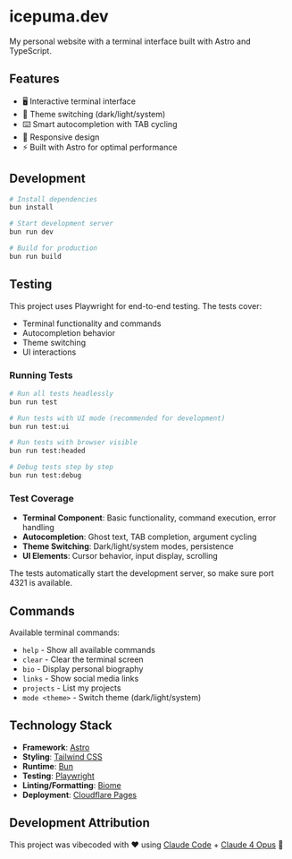 # icepuma.dev

My personal website with a terminal interface built with Astro and TypeScript.

## Features

- 🖥️ Interactive terminal interface
- 🎨 Theme switching (dark/light/system)
- ⌨️ Smart autocompletion with TAB cycling
- 📱 Responsive design
- ⚡ Built with Astro for optimal performance

## Development

```bash
# Install dependencies
bun install

# Start development server
bun run dev

# Build for production
bun run build
```

## Testing

This project uses Playwright for end-to-end testing. The tests cover:

- Terminal functionality and commands
- Autocompletion behavior
- Theme switching
- UI interactions

### Running Tests

```bash
# Run all tests headlessly
bun run test

# Run tests with UI mode (recommended for development)
bun run test:ui

# Run tests with browser visible
bun run test:headed

# Debug tests step by step
bun run test:debug
```

### Test Coverage

- **Terminal Component**: Basic functionality, command execution, error handling
- **Autocompletion**: Ghost text, TAB completion, argument cycling
- **Theme Switching**: Dark/light/system modes, persistence
- **UI Elements**: Cursor behavior, input display, scrolling

The tests automatically start the development server, so make sure port 4321 is available.

## Commands

Available terminal commands:

- `help` - Show all available commands
- `clear` - Clear the terminal screen
- `bio` - Display personal biography
- `links` - Show social media links
- `projects` - List my projects
- `mode <theme>` - Switch theme (dark/light/system)

## Technology Stack

- **Framework**: [Astro](https://astro.build/)
- **Styling**: [Tailwind CSS](https://tailwindcss.com/)
- **Runtime**: [Bun](https://bun.sh/)
- **Testing**: [Playwright](https://playwright.dev/)
- **Linting/Formatting**: [Biome](https://biomejs.dev/)
- **Deployment**: [Cloudflare Pages](https://pages.cloudflare.com/)

## Development Attribution

This project was vibecoded with ❤️ using [Claude Code](https://claude.ai/code) + [Claude 4 Opus](https://www.anthropic.com/claude) 🚀


